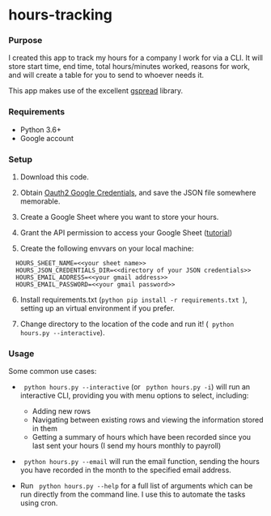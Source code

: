 # hours-tracking

### Purpose
I created this app to track my hours for a company I work for via a CLI. It will store start time, end time, total hours/minutes worked, reasons for work, and will create a table for you to send to whoever needs it.

This app makes use of the excellent [gspread](https://gspread.readthedocs.io/en/latest/) library.


### Requirements
+ Python 3.6+
+ Google account


### Setup

1. Download this code.

2. Obtain [Oauth2 Google Credentials](https://console.developers.google.com/project), and save the JSON file somewhere memorable.

3. Create a Google Sheet where you want to store your hours.

4. Grant the API permission to access your Google Sheet ([tutorial](https://www.dundas.com/support/learning/documentation/connect-to-data/how-to/connecting-to-google-sheets))

5. Create the following envvars on your local machine:
```
  HOURS_SHEET_NAME=<<your sheet name>>
  HOURS_JSON_CREDENTIALS_DIR=<<directory of your JSON credentials>>
  HOURS_EMAIL_ADDRESS=<<your gmail address>>
  HOURS_EMAIL_PASSWORD=<<your gmail password>>
  ```

6. Install requirements.txt (```python pip install -r requirements.txt ```), setting up an virtual environment if you prefer.

7. Change directory to the location of the code and run it! (``` python hours.py --interactive```).

### Usage

Some common use cases:

* ``` python hours.py --interactive``` (or ``` python hours.py -i```) will run an interactive CLI, providing you with menu options to select, including:
    * Adding new rows
    * Navigating between existing rows and viewing the information stored in them
    * Getting a summary of hours which have been recorded since you last sent your hours (I send my hours monthly to payroll)

* ``` python hours.py --email``` will run the email function, sending the hours you have recorded in the month to the specified email address.

* Run ``` python hours.py --help``` for a full list of arguments which can be run directly from the command line. I use this to automate the tasks using cron.




